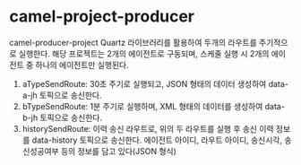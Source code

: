 # camel-project-producer
camel-producer-project
Quartz 라이브러리를 활용하여 두개의 라우트를 주기적으로 실행한다.
해당 프로젝트는 2개의 에이전트로 구동되며, 스케줄 실행 시 2개의 에이전트 중 하나의 에이전트만 실행된다.

1. aTypeSendRoute: 30초 주기로 실행되고, JSON 형태의 데이터 생성하여 data-a-jh 토픽으로 송신한다.
2. bTypeSendRoute: 1분 주기로 실행하며, XML 형태의 데이터를 생성하여 data-b-jh 토픽으로 송신한다.
3. historySendRoute: 이력 송신 라우트로, 위의 두 라우트를 실행 후 송신 이력 정보를 data-history 토픽으로 송신한다.
에이전트 아이디, 라우트 아이디, 송신시각, 송신성공여부 등의 정보를 담고 있다(JSON 형식)

